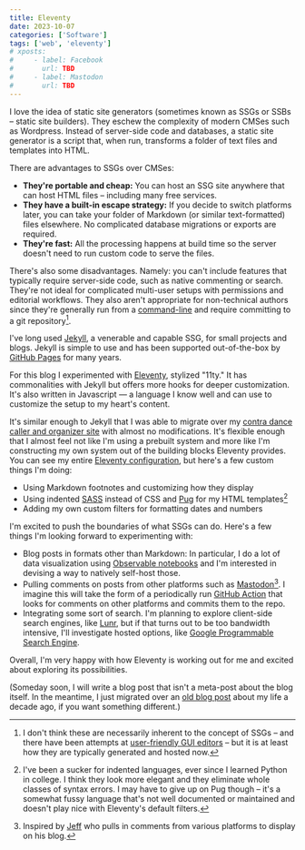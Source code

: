 ```yaml
---
title: Eleventy
date: 2023-10-07
categories: ['Software']
tags: ['web', 'eleventy']
# xposts:
#     - label: Facebook
#       url: TBD
#     - label: Mastodon
#       url: TBD
---
```


I love the idea of static site generators (sometimes known as SSGs or SSBs – static site builders). They eschew the complexity of modern CMSes such as Wordpress. Instead of server-side code and databases, a static site generator is a script that, when run, transforms a folder of text files and templates into HTML.

There are advantages to SSGs over CMSes:

* **They're portable and cheap:** You can host an SSG site anywhere that can host HTML files – including many free services.
* **They have a built-in escape strategy:** If you decide to switch platforms later, you can take your folder of Markdown (or similar text-formatted) files elsewhere. No complicated database migrations or exports are required.
* **They're fast:** All the processing happens at build time so the server doesn't need to run custom code to serve the files.

There's also some disadvantages. Namely: you can't include features that typically require server-side code, such as native commenting or search. They're not ideal for complicated multi-user setups with permissions and editorial workflows. They also aren't appropriate for non-technical authors since they're generally run from a [command-line][] and require committing to a git repository[^1].

[command-line]: https://en.wikipedia.org/wiki/Command-line_interface

I've long used [Jekyll][], a venerable and capable SSG, for small projects and blogs. Jekyll is simple to use and has been supported out-of-the-box by [GitHub Pages][] for many years.

[Jekyll]: https://jekyllrb.com/
[GitHub Pages]: https://pages.github.com/

For this blog I experimented with [Eleventy][], stylized "11ty." It has commonalities with Jekyll but offers more hooks for deeper customization. It's also written in Javascript — a language I know well and can use to customize the setup to my heart's content.

[Eleventy]: https://www.11ty.dev/

It's similar enough to Jekyll that I was able to migrate over my [contra dance caller and organizer site][contra] with almost no modifications. It's flexible enough that I almost feel not like I'm using a prebuilt system and more like I'm constructing my own system out of the building blocks Eleventy provides. You can see my entire [Eleventy configuration][config], but here's a few custom things I'm doing:

* Using Markdown footnotes and customizing how they display
* Using indented [SASS] instead of CSS and [Pug] for my HTML templates[^2]
* Adding my own custom filters for formatting dates and numbers

[contra]: /contra/
[config]: https://github.com/harrislapiroff/chromamine.com/blob/main/eleventy.config.js
[SASS]: https://sass-lang.com/
[Pug]: https://pugjs.org/

I'm excited to push the boundaries of what SSGs can do. Here's a few things I'm looking forward to experimenting with:

* Blog posts in formats other than Markdown: In particular, I do a lot of data visualization using [Observable notebooks][observable] and I'm interested in devising a way to natively self-host those.
* Pulling comments on posts from other platforms such as [Mastodon][][^3]. I imagine this will take the form of a periodically run [GitHub Action][] that looks for comments on other platforms and commits them to the repo.
* Integrating some sort of search. I'm planning to explore client-side search engines, like [Lunr][], but if that turns out to be too bandwidth intensive, I'll investigate hosted options, like [Google Programmable Search Engine][gpse].

[observable]: https://observablehq.com/@harrislapiroff?tab=profile
[Mastodon]: https://social.coop/@harris
[GitHub Action]: https://github.com/features/actions
[Lunr]: https://lunrjs.com/
[gpse]: https://programmablesearchengine.google.com/about/

Overall, I'm very happy with how Eleventy is working out for me and excited about exploring its possibilities.

(Someday soon, I will write a blog post that isn't a meta-post about the blog itself. In the meantime, I just migrated over an [old blog post][dragonflies] about my life a decade ago, if you want something different.)

[dragonflies]: /2013/08/dragonflies/

[^1]: I don't think these are necessarily inherent to the concept of SSGs – and there have been attempts at [user-friendly GUI editors][prose] – but it is at least how they are typically generated and hosted now.
[^2]: I've been a sucker for indented languages, ever since I learned Python in college. I think they look more elegant and they eliminate whole classes of syntax errors. I may have to give up on Pug though – it's a somewhat fussy language that's not well documented or maintained and doesn't play nice with Eleventy's default filters.
[^3]: Inspired by [Jeff][] who pulls in comments from various platforms to display on his blog.

[Jeff]: https://jefftk.com/
[prose]: https://prose.io/
